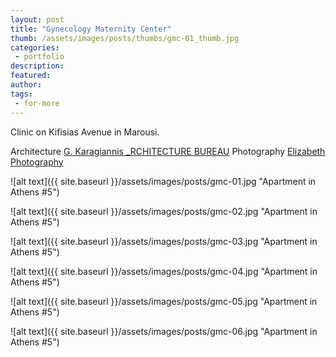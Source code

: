 ```yaml
---
layout: post
title: "Gynecology Maternity Center"
thumb: /assets/images/posts/thumbs/gmc-01_thumb.jpg
categories:
 - portfolio
description:
featured:
author: 
tags:
 - for-more
---
```


Clinic on Kifisias Avenue in Marousi.

<p class="credits">
    <span class="title">Architecture</span>
        <span class="contributor"><a href="https://www.architecturebureau.gr">G. Karagiannis _RCHITECTURE BUREAU</a></span>
    <span class="title">Photography</span>
        <span class="contributor"><a href="https://queenelizadeth.wixsite.com/mysite">Elizabeth Photography</a></span>
</p>

![alt text]({{ site.baseurl }}/assets/images/posts/gmc-01.jpg "Apartment in Athens #5")

![alt text]({{ site.baseurl }}/assets/images/posts/gmc-02.jpg "Apartment in Athens #5")

![alt text]({{ site.baseurl }}/assets/images/posts/gmc-03.jpg "Apartment in Athens #5")

![alt text]({{ site.baseurl }}/assets/images/posts/gmc-04.jpg "Apartment in Athens #5")

![alt text]({{ site.baseurl }}/assets/images/posts/gmc-05.jpg "Apartment in Athens #5")

![alt text]({{ site.baseurl }}/assets/images/posts/gmc-06.jpg "Apartment in Athens #5")
